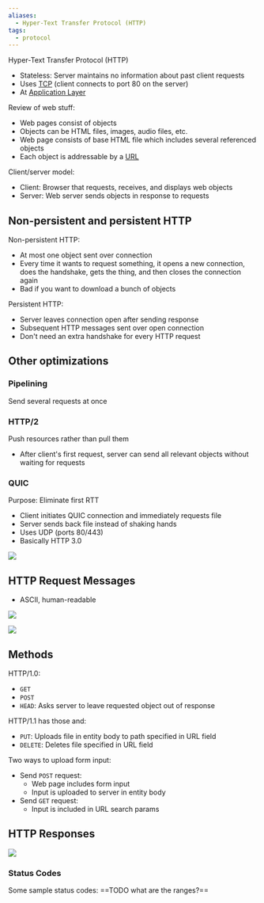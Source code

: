 ```yaml
---
aliases:
  - Hyper-Text Transfer Protocol (HTTP)
tags:
  - protocol
---
```

Hyper-Text Transfer Protocol (HTTP)
- Stateless: Server maintains no information about past client requests
- Uses [TCP](TCP/TCP.md) (client connects to port 80 on the server)
- At [Application Layer](OSI%20layers/Application%20layer.md)

Review of web stuff:
- Web pages consist of objects
- Objects can be HTML files, images, audio files, etc.
- Web page consists of base HTML file which includes several referenced objects
- Each object is addressable by a [URL](HTTP/URL.md)

Client/server model:
- Client: Browser that requests, receives, and displays web objects
- Server: Web server sends objects in response to requests

## Non-persistent and persistent HTTP

Non-persistent HTTP:
- At most one object sent over connection
- Every time it wants to request something, it opens a new connection, does the handshake, gets the thing, and then closes the connection again
- Bad if you want to download a bunch of objects

Persistent HTTP:
- Server leaves connection open after sending response
- Subsequent HTTP messages sent over open connection
- Don't need an extra handshake for every HTTP request

## Other optimizations

### Pipelining

Send several requests at once

### HTTP/2

Push resources rather than pull them
- After client's first request, server can send all relevant objects without waiting for requests

### QUIC

Purpose: Eliminate first RTT
- Client initiates QUIC connection and immediately requests file
- Server sends back file instead of shaking hands
- Uses UDP (ports 80/443)
- Basically HTTP 3.0

![](HTTP/http-quic.png)

## HTTP Request Messages

- ASCII, human-readable

![](HTTP/http-request-example.png)

![](HTTP/http-request-format.png)

## Methods

HTTP/1.0:
- `GET`
- `POST`
- `HEAD`: Asks server to leave requested object out of response

HTTP/1.1 has those and:
- `PUT`: Uploads file in entity body to path specified in URL field
- `DELETE`: Deletes file specified in URL field

Two ways to upload form input:
- Send `POST` request:
	- Web page includes form input
	- Input is uploaded to server in entity body
- Send `GET` request:
	- Input is included in URL search params

## HTTP Responses

![](HTTP/http-resp-example.png)

### Status Codes

Some sample status codes:
==TODO what are the ranges?==
